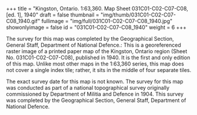 +++
title = "Kingston, Ontario. 1:63,360. Map Sheet 031C01-C02-C07-C08, [ed. 1], 1940"
draft = false
thumbnail = "img/thumb/031C01-C02-C07-C08_1940.gif"
fullimage = "img/full/031C01-C02-C07-C08_1940.jpg"
showonlyimage = false
id = "031C01-C02-C07-C08_1940"
weight = 6
+++

The survey for this map was completed by the Geographical Section, General Staff, Department of National Defence.: This is a georeferenced raster image of a printed paper map of the Kingston, Ontario region (Sheet No. 031C01-C02-C07-C08), published in 1940. It is the first and only edition of this map. Unlike most other maps in the 1:63,360 series, this map does not cover a single index tile; rather, it sits in the middle of four separate tiles.
<!--more-->

The exact survey date for this map is not known. The survey for this map was conducted as part of a national topographical survey originally commissioned by Department of Militia and Defence in 1904. This survey was completed by the Geographical Section, General Staff, Department of National Defence.

<!-- [View in Scholars GeoPortal](http://geo.scholarsportal.info/#r/details/_uri@=) | [Download original](http://geo.scholarsportal.info/proxy.html?http:__maps.scholarsportal.info/files/images/OpenContent/) -->